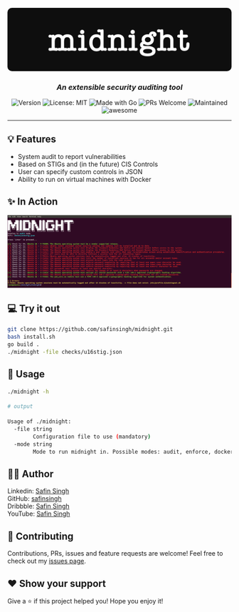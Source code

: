 <p align="center">
  <img src="./assets/logo.png" style="
    border-radius: 10px;
  "/>
</p>

<h3 align="center">
  <i>
    An extensible security auditing tool
  </i>
</h3>

<p align="center">
  <img alt="Version" src="https://img.shields.io/badge/Version-1.0-red.svg" />
  <img alt="License: MIT" src="https://img.shields.io/badge/License-GPLv3-orange.svg" />
  <img alt="Made with Go" src="https://img.shields.io/badge/Made%20with-Go-yellow.svg" />
  <img alt="PRs Welcome" src="https://img.shields.io/badge/PRs-Welcome-brightgreen.svg">
  <img alt="Maintained" src="https://img.shields.io/badge/Maintained-Yes-blue">
  <img alt="awesome" src="https://img.shields.io/badge/Awesome-Yes-blueviolet">
</p>

<hr>

## 💡 Features

- System audit to report vulnerabilities
- Based on STIGs and (in the future) CIS Controls
- User can specify custom controls in JSON
- Ability to run on virtual machines with Docker

## ✨ In Action

<p align="center">
  <img src="./assets/screen.png" />
</p>

## 💻 Try it out

```sh
git clone https://github.com/safinsingh/midnight.git
bash install.sh
go build .
./midnight -file checks/u16stig.json
```

## 🔮 Usage

```sh
./midnight -h

# output

Usage of ./midnight:
  -file string
        Configuration file to use (mandatory)
  -mode string
        Mode to run midnight in. Possible modes: audit, enforce, docker (default "audit")

```

## 👨‍💻 Author

Linkedin: [Safin Singh](https://www.linkedin.com/in/safin-singh-b2630918a/) <br>
GitHub: [safinsingh](https://github.com/safinsingh) <br>
Dribbble: [Safin Singh](https://dribbble.com/safinsingh/) <br>
YouTube: [Safin Singh](https://www.youtube.com/channel/UCvb01sUdAgcPAG1j0SLxAtA)

## 🤝 Contributing

Contributions, PRs, issues and feature requests are welcome! Feel free to check out my [issues page](https://github.com/safinsingh/midnight/issues).

## ❤️ Show your support

Give a ⭐️ if this project helped you!
Hope you enjoy it!
